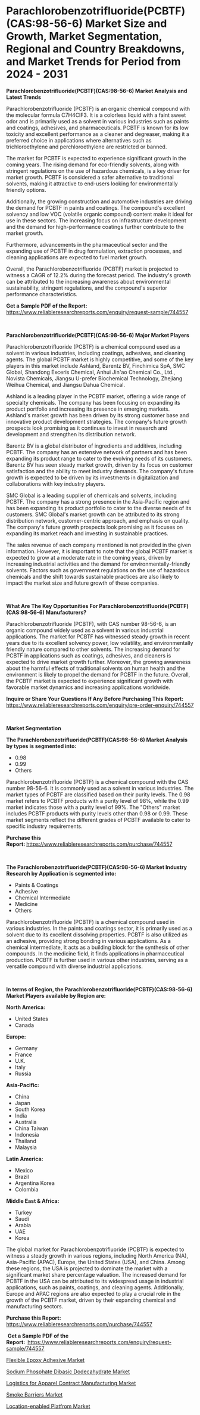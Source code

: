 <p><h1>Parachlorobenzotrifluoride(PCBTF)(CAS:98-56-6) Market Size and Growth, Market Segmentation, Regional and Country Breakdowns, and Market Trends for Period from 2024 -  2031</h1></p><p><strong>Parachlorobenzotrifluoride(PCBTF)(CAS:98-56-6) Market Analysis and Latest Trends</strong></p>
<p><p>Parachlorobenzotrifluoride (PCBTF) is an organic chemical compound with the molecular formula C7H4ClF3. It is a colorless liquid with a faint sweet odor and is primarily used as a solvent in various industries such as paints and coatings, adhesives, and pharmaceuticals. PCBTF is known for its low toxicity and excellent performance as a cleaner and degreaser, making it a preferred choice in applications where alternatives such as trichloroethylene and perchloroethylene are restricted or banned.</p><p>The market for PCBTF is expected to experience significant growth in the coming years. The rising demand for eco-friendly solvents, along with stringent regulations on the use of hazardous chemicals, is a key driver for market growth. PCBTF is considered a safer alternative to traditional solvents, making it attractive to end-users looking for environmentally friendly options.</p><p>Additionally, the growing construction and automotive industries are driving the demand for PCBTF in paints and coatings. The compound's excellent solvency and low VOC (volatile organic compound) content make it ideal for use in these sectors. The increasing focus on infrastructure development and the demand for high-performance coatings further contribute to the market growth.</p><p>Furthermore, advancements in the pharmaceutical sector and the expanding use of PCBTF in drug formulation, extraction processes, and cleaning applications are expected to fuel market growth.</p><p>Overall, the Parachlorobenzotrifluoride (PCBTF) market is projected to witness a CAGR of 12.2% during the forecast period. The industry's growth can be attributed to the increasing awareness about environmental sustainability, stringent regulations, and the compound's superior performance characteristics.</p></p>
<p><strong>Get a Sample PDF of the Report:&nbsp;</strong> <a href="https://www.reliableresearchreports.com/enquiry/request-sample/744557">https://www.reliableresearchreports.com/enquiry/request-sample/744557</a></p>
<p>&nbsp;</p>
<p><strong>Parachlorobenzotrifluoride(PCBTF)(CAS:98-56-6) Major Market Players</strong></p>
<p><p>Parachlorobenzotrifluoride (PCBTF) is a chemical compound used as a solvent in various industries, including coatings, adhesives, and cleaning agents. The global PCBTF market is highly competitive, and some of the key players in this market include Ashland, Barentz BV, Finchimica SpA, SMC Global, Shandong Exceris Chemical, Anhui Jin'ao Chemical Co., Ltd., Novista Chemicals, Jiangsu U-prefer Biochemical Technology, Zhejiang Weihua Chemical, and Jiangsu Dahua Chemical.</p><p>Ashland is a leading player in the PCBTF market, offering a wide range of specialty chemicals. The company has been focusing on expanding its product portfolio and increasing its presence in emerging markets. Ashland's market growth has been driven by its strong customer base and innovative product development strategies. The company's future growth prospects look promising as it continues to invest in research and development and strengthen its distribution network.</p><p>Barentz BV is a global distributor of ingredients and additives, including PCBTF. The company has an extensive network of partners and has been expanding its product range to cater to the evolving needs of its customers. Barentz BV has seen steady market growth, driven by its focus on customer satisfaction and the ability to meet industry demands. The company's future growth is expected to be driven by its investments in digitalization and collaborations with key industry players.</p><p>SMC Global is a leading supplier of chemicals and solvents, including PCBTF. The company has a strong presence in the Asia-Pacific region and has been expanding its product portfolio to cater to the diverse needs of its customers. SMC Global's market growth can be attributed to its strong distribution network, customer-centric approach, and emphasis on quality. The company's future growth prospects look promising as it focuses on expanding its market reach and investing in sustainable practices.</p><p>The sales revenue of each company mentioned is not provided in the given information. However, it is important to note that the global PCBTF market is expected to grow at a moderate rate in the coming years, driven by increasing industrial activities and the demand for environmentally-friendly solvents. Factors such as government regulations on the use of hazardous chemicals and the shift towards sustainable practices are also likely to impact the market size and future growth of these companies.</p></p>
<p>&nbsp;</p>
<p><strong>What Are The Key Opportunities For Parachlorobenzotrifluoride(PCBTF)(CAS:98-56-6) Manufacturers?</strong></p>
<p><p>Parachlorobenzotrifluoride (PCBTF), with CAS number 98-56-6, is an organic compound widely used as a solvent in various industrial applications. The market for PCBTF has witnessed steady growth in recent years due to its excellent solvency power, low volatility, and environmentally friendly nature compared to other solvents. The increasing demand for PCBTF in applications such as coatings, adhesives, and cleaners is expected to drive market growth further. Moreover, the growing awareness about the harmful effects of traditional solvents on human health and the environment is likely to propel the demand for PCBTF in the future. Overall, the PCBTF market is expected to experience significant growth with favorable market dynamics and increasing applications worldwide.</p></p>
<p><strong>Inquire or Share Your Questions If Any Before Purchasing This Report:</strong> <a href="https://www.reliableresearchreports.com/enquiry/pre-order-enquiry/744557">https://www.reliableresearchreports.com/enquiry/pre-order-enquiry/744557</a></p>
<p>&nbsp;</p>
<p><strong>Market Segmentation</strong></p>
<p><strong>The Parachlorobenzotrifluoride(PCBTF)(CAS:98-56-6) Market Analysis by types is segmented into:</strong></p>
<p><ul><li>0.98</li><li>0.99</li><li>Others</li></ul></p>
<p><p>Parachlorobenzotrifluoride (PCBTF) is a chemical compound with the CAS number 98-56-6. It is commonly used as a solvent in various industries. The market types of PCBTF are classified based on their purity levels. The 0.98 market refers to PCBTF products with a purity level of 98%, while the 0.99 market indicates those with a purity level of 99%. The "Others" market includes PCBTF products with purity levels other than 0.98 or 0.99. These market segments reflect the different grades of PCBTF available to cater to specific industry requirements.</p></p>
<p><strong>Purchase this Report:&nbsp;</strong><a href="https://www.reliableresearchreports.com/purchase/744557">https://www.reliableresearchreports.com/purchase/744557</a></p>
<p>&nbsp;</p>
<p><strong>The Parachlorobenzotrifluoride(PCBTF)(CAS:98-56-6) Market Industry Research by Application is segmented into:</strong></p>
<p><ul><li>Paints & Coatings</li><li>Adhesive</li><li>Chemical Intermediate</li><li>Medicine</li><li>Others</li></ul></p>
<p><p>Parachlorobenzotrifluoride (PCBTF) is a chemical compound used in various industries. In the paints and coatings sector, it is primarily used as a solvent due to its excellent dissolving properties. PCBTF is also utilized as an adhesive, providing strong bonding in various applications. As a chemical intermediate, It acts as a building block for the synthesis of other compounds. In the medicine field, it finds applications in pharmaceutical production. PCBTF is further used in various other industries, serving as a versatile compound with diverse industrial applications.</p></p>
<p>&nbsp;</p>
<p><strong>In terms of Region, the Parachlorobenzotrifluoride(PCBTF)(CAS:98-56-6) Market Players available by Region are:</strong></p>
<p>
    <p> <strong> North America: </strong>
        <ul>
            <li>United States</li>
            <li>Canada</li>
        </ul>
        </p> 
    <p> <strong> Europe: </strong>
        <ul>
            <li>Germany</li>
            <li>France</li>
            <li>U.K.</li>
            <li>Italy</li>
            <li>Russia</li>
        </ul>
        </p> 
    <p> <strong> Asia-Pacific: </strong>
        <ul>
            <li>China</li>
            <li>Japan</li>
            <li>South Korea</li>
            <li>India</li>
            <li>Australia</li>
            <li>China Taiwan</li>
            <li>Indonesia</li>
            <li>Thailand</li>
            <li>Malaysia</li>
        </ul>
        </p> 
    <p> <strong> Latin America: </strong>
        <ul>
            <li>Mexico</li>
            <li>Brazil</li>
            <li>Argentina Korea</li>
            <li>Colombia</li>
        </ul>
        </p> 
    <p> <strong> Middle East & Africa: </strong>
        <ul>
            <li>Turkey</li>
            <li>Saudi</li>
            <li>Arabia</li>
            <li>UAE</li>
            <li>Korea</li>
        </ul>
    </p>
    </p>
<p><p>The global market for Parachlorobenzotrifluoride (PCBTF) is expected to witness a steady growth in various regions, including North America (NA), Asia-Pacific (APAC), Europe, the United States (USA), and China. Among these regions, the USA is projected to dominate the market with a significant market share percentage valuation. The increased demand for PCBTF in the USA can be attributed to its widespread usage in industrial applications, such as paints, coatings, and cleaning agents. Additionally, Europe and APAC regions are also expected to play a crucial role in the growth of the PCBTF market, driven by their expanding chemical and manufacturing sectors.</p></p>
<p><strong>Purchase this Report: </strong><a href="https://www.reliableresearchreports.com/purchase/744557">https://www.reliableresearchreports.com/purchase/744557</a></p>
<p>&nbsp;<strong>Get a Sample PDF of the Report:&nbsp;&nbsp;</strong><a href="https://www.reliableresearchreports.com/enquiry/request-sample/744557">https://www.reliableresearchreports.com/enquiry/request-sample/744557</a></p>
<p><strong></strong></p>
<p><p><a href="https://medium.com/p/9eb91581d063/edit">Flexible Epoxy Adhesive Market</a></p><p><a href="https://medium.com/p/90198a170190/edit">Sodium Phosphate Dibasic Dodecahydrate Market</a></p><p><a href="https://github.com/jodemen/Market-Research-Report-List-1/blob/main/logistics-for-apparel-contract-manufacturing-market.md">Logistics for Apparel Contract Manufacturing Market</a></p><p><a href="https://medium.com/p/8a0b250f4a5f/edit">Smoke Barriers Market</a></p><p><a href="https://github.com/sonuprakash1/Market-Research-Report-List-1/blob/main/location-enabled-platfrom-market.md">Location-enabled Platfrom Market</a></p></p>